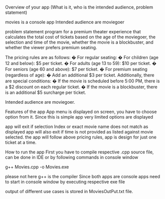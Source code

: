 Overview of your app (What is it, who is the intended audience, problem statement)

movies is a console app
Intended audience are moviegoer

problem statement
program for a premium theater experience that
calculates the total cost of tickets based on the age of the moviegoer, the
selection and time of the movie, whether the movie is a blockbuster, and whether
the viewer prefers premium seating.

The pricing rules are as follows:
� For regular seating:
� For children (age 12 and below): $5 per ticket.
� For adults (age 13 to 59): $10 per ticket.
� For seniors (age 60 and above): $7 per ticket.
� For premium seating (regardless of age):
� Add an additional $3 per ticket.
Additionally, there are special conditions:
� If the movie is scheduled before 5:00 PM, there is a $2 discount on each
regular ticket.
� If the movie is a blockbuster, there is an additional $5 surcharge per ticket.


Intended audience are moviegoer.

Features of the app
App menu is displayed on screen, you have to choose option from it.
Since this is simple app very limited options are displayed

app will exit if selection Index or exact movie name does not match as displayed
app will also exit if time is not provided as listed against movie selected.
the app will follow above pricing rules, app is design for just one ticket at a time.
 

How to run the app
First you have to compile respective .cpp source file, can be done in IDE or by following commands in console window

g++ Movies.cpp  -o Movies.exe

please not here g++ is the compiler
Since both apps are console apps need to start in console window by executing respective exe file

output of different use cases is stored in MoviesOutPut.txt file.
 
